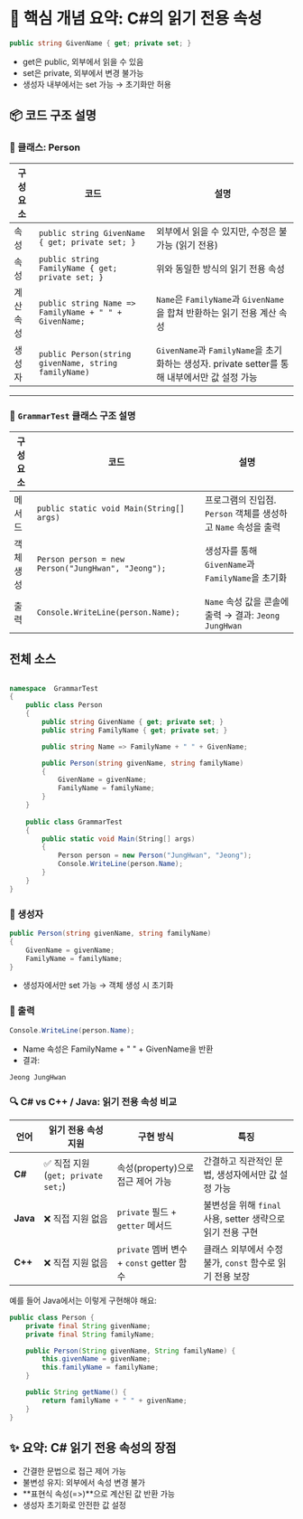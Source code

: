 # 🧠 핵심 개념 요약: C#의 읽기 전용 속성
```csharp
public string GivenName { get; private set; }
```

- get은 public, 외부에서 읽을 수 있음
- set은 private, 외부에서 변경 불가능
- 생성자 내부에서는 set 가능 → 초기화만 허용

## 📦 코드 구조 설명

### 🔹 클래스: Person

| 구성 요소 | 코드 | 설명 |
|-----------|------|------|
| 속성 | `public string GivenName { get; private set; }` | 외부에서 읽을 수 있지만, 수정은 불가능 (읽기 전용) |
| 속성 | `public string FamilyName { get; private set; }` | 위와 동일한 방식의 읽기 전용 속성 |
| 계산 속성 | `public string Name => FamilyName + " " + GivenName;` | `Name`은 `FamilyName`과 `GivenName`을 합쳐 반환하는 읽기 전용 계산 속성 |
| 생성자 | `public Person(string givenName, string familyName)` | `GivenName`과 `FamilyName`을 초기화하는 생성자. private setter를 통해 내부에서만 값 설정 가능 |

---

### 🧪 `GrammarTest` 클래스 구조 설명

| 구성 요소 | 코드 | 설명 |
|-----------|------|------|
| 메서드 | `public static void Main(String[] args)` | 프로그램의 진입점. `Person` 객체를 생성하고 `Name` 속성을 출력 |
| 객체 생성 | `Person person = new Person("JungHwan", "Jeong");` | 생성자를 통해 `GivenName`과 `FamilyName`을 초기화 |
| 출력 | `Console.WriteLine(person.Name);` | `Name` 속성 값을 콘솔에 출력 → 결과: `Jeong JungHwan` |


## 전체 소스
```csharp

namespace  GrammarTest
{
    public class Person
    {
        public string GivenName { get; private set; }
        public string FamilyName { get; private set; }

        public string Name => FamilyName + " " + GivenName;

        public Person(string givenName, string familyName)
        {
            GivenName = givenName;
            FamilyName = familyName;
        }
    }
   
    public class GrammarTest
    {
        public static void Main(String[] args)
        {
            Person person = new Person("JungHwan", "Jeong");
            Console.WriteLine(person.Name);
        }
    }
}

```

### 🔹 생성자
```csharp
public Person(string givenName, string familyName)
{
    GivenName = givenName;
    FamilyName = familyName;
}
```

- 생성자에서만 set 가능 → 객체 생성 시 초기화
### 🔹 출력
```csharp
Console.WriteLine(person.Name);
```

- Name 속성은 FamilyName + " " + GivenName을 반환
- 결과: 
```
Jeong JungHwan
```

### 🔍 C# vs C++ / Java: 읽기 전용 속성 비교

| 언어   | 읽기 전용 속성 지원 | 구현 방식 | 특징 |
|--------|----------------------|------------|------|
| **C#** | ✅ 직접 지원 (`get; private set;`) | 속성(property)으로 접근 제어 가능 | 간결하고 직관적인 문법, 생성자에서만 값 설정 가능 |
| **Java** | ❌ 직접 지원 없음 | `private` 필드 + `getter` 메서드 | 불변성을 위해 `final` 사용, setter 생략으로 읽기 전용 구현 |
| **C++** | ❌ 직접 지원 없음 | `private` 멤버 변수 + `const` getter 함수 | 클래스 외부에서 수정 불가, `const` 함수로 읽기 전용 보장 |


예를 들어 Java에서는 이렇게 구현해야 해요:

```java
public class Person {
    private final String givenName;
    private final String familyName;

    public Person(String givenName, String familyName) {
        this.givenName = givenName;
        this.familyName = familyName;
    }

    public String getName() {
        return familyName + " " + givenName;
    }
}
```


## ✨ 요약: C# 읽기 전용 속성의 장점
- 간결한 문법으로 접근 제어 가능
- 불변성 유지: 외부에서 속성 변경 불가
- **표현식 속성(=>)**으로 계산된 값 반환 가능
- 생성자 초기화로 안전한 값 설정
